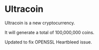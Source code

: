 Ultracoin
==============

Ultracoin is a new cryptocurrency.

It will generate a total of 100,000,000 coins.

Updated to fix OPENSSL Heartbleed issue.



